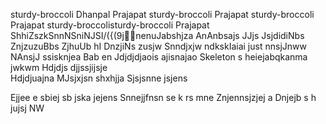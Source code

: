  sturdy-broccoli
Dhanpal Prajapat
 sturdy-broccoli
 Prajapat
 sturdy-broccoli
 Prajapat
 sturdy-broccolisturdy-broccoli
 Prajapat
ShhiZszkSnnNSniNJSI/({(9j💪🍢nenuJabshjza
AnAnbsajs
JJjs
JsjdidiNbs
ZnjzuzuBbs
ZjhuUb hI
DnzjiNs  zusjw 
Snndjxjw ndkskIaiai just nnsjJnww
NAnsjJ ssisknjea
Bab en 
Jdjdjdjaois  ajisnajao
Skeleton s heiejabqkanma  jwkwm
Hdjdjs djjssjijsje  
Hdjdjuajna
MJsjxjsn shxhjja
Sjsjsnne jsjens

Ejjee e sbiej sb jska  jejens
Snnejjfnsn se k rs mne
Znjennsjzjej  a
Dnjejb s h jujsj NW
